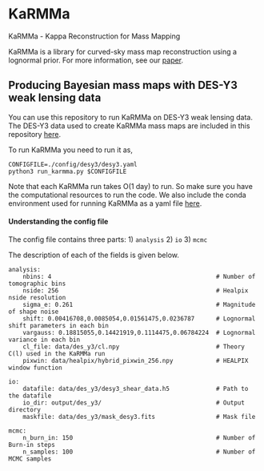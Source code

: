 # KaRMMa
KaRMMa - Kappa Reconstruction for Mass Mapping

KaRMMa is a library for curved-sky mass map reconstruction using a lognormal prior. For more information, see our [paper](https://arxiv.org/abs/2105.14699).

## Producing Bayesian mass maps with DES-Y3 weak lensing data

You can use this repository to run KaRMMa on DES-Y3 weak lensing data. The DES-Y3 data used to create KaRMMa mass maps are included in this repository [here](https://github.com/Supranta/karmma/tree/master/data/des_y3). 

To run KaRMMa you need to run it as, 

```
CONFIGFILE=./config/desy3/desy3.yaml
python3 run_karmma.py $CONFIGFILE
```

Note that each KaRMMa run takes O(1 day) to run. So make sure you have the computational resources to run the code. 
We also include the conda environment used for running KaRMMa as a yaml file [here](https://github.com/Supranta/karmma/blob/master/environment.yml).

#### Understanding the config file

The config file contains three parts: 1) `analysis` 2) `io` 3) `mcmc` 

The description of each of the fields is given below. 

```
analysis:
    nbins: 4                                              # Number of tomographic bins
    nside: 256                                            # Healpix nside resolution
    sigma_e: 0.261                                        # Magnitude of shape noise
    shift: 0.00416708,0.0085054,0.01561475,0.0236787      # Lognormal shift parameters in each bin
    vargauss: 0.18815055,0.14421919,0.1114475,0.06784224  # Lognormal variance in each bin
    cl_file: data/des_y3/cl.npy                           # Theory C(l) used in the KaRMMa run
    pixwin: data/healpix/hybrid_pixwin_256.npy            # HEALPIX window function
```

```
io:     
    datafile: data/des_y3/desy3_shear_data.h5             # Path to the datafile
    io_dir: output/des_y3/                                # Output directory
    maskfile: data/des_y3/mask_desy3.fits                 # Mask file
```

```
mcmc:
    n_burn_in: 150                                        # Number of Burn-in steps           
    n_samples: 100                                        # Number of MCMC samples
```
